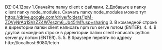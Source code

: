 DZ-C4.12pav
1.Скачайте папку client с файлами. 
2.Добавьте в папку client папку node_modules. Скачать папку node_modules можно тут https://drive.google.com/drive/folders/1pM-ZOVyNrAq1SVsZZ4W7eszm6_Jb45rM?usp=sharing 
3. В командной строке в директории папки client написать npm run serve потом (ENTER). 
4. 4. В другой командной строке в директории папки client написать python server.py потом (ENTER). 
5. 5. В браузере перейти по адресу http://localhost:8080/fetch
